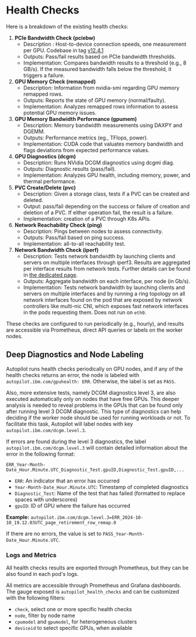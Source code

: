 # Health Checks

Here is a breakdown of the existing health checks:

1. **PCIe Bandwidth Check (pciebw)**
    - Description  : Host-to-device connection speeds, one measurement per GPU. Codebase in tag [v12.4.1](https://github.com/NVIDIA/cuda-samples/tree/master/Samples/1_Utilities/bandwidthTest)
    - Outputs: Pass/fail results based on PCIe bandwidth thresholds.
    - Implementation: Compares bandwidth results to a threshold (e.g., 8 GB/s). If the measured bandwidth falls below the threshold, it triggers a failure.
2. **GPU Memory Check (remapped)**
    - Description: Information from nvidia-smi regarding GPU memory remapped rows.
    - Outputs: Reports the state of GPU memory (normal/faulty).
    - Implementation: Analyzes remapped rows information to assess potential GPU memory issues.
3. **GPU Memory Bandwidth Performance (gpumem)**
    - Description: Memory bandwidth measurements using DAXPY and DGEMM.
    - Outputs: Performance metrics (eg., TFlops, power).
    - Implementation: CUDA code that valuates memory bandwidth and flags deviations from expected performance values.
4. **GPU Diagnostics (dcgm)**
    - Description: Runs NVidia DCGM diagnostics using dcgmi diag.
    - Outputs: Diagnostic results (pass/fail).
    - Implementation: Analyzes GPU health, including memory, power, and thermal performance.
5. **PVC Create/Delete (pvc)**
    - Description: Given a storage class, tests if a PVC can be created and deleted.
    - Output: pass/fail depending on the success or failure of creation and deletion of a PVC. If either operation fail, the result is a failure.
    - Implementation: creation of a PVC through K8s APIs.
6. **Network Reachability Check (ping)**
    - Description: Pings between nodes to assess connectivity.
    - Outputs: Pass/fail based on ping success.
    - Implementation: all-to-all reachability test.
7. **Network Bandwidth Check (iperf)**
    - Description: Tests network bandwidth by launching clients and servers on multiple interfaces through iperf3. Results are aggregated per interface results from network tests. Further details can be found in [the dedicated page](autopilot-daemon/network/README.md).
    - Outputs: Aggregate bandwidth on each interface, per node (in Gb/s).
    - Implementation: Tests network bandwidth by launching clients and servers on multiple interfaces and by running a ring topology on all network interfaces found on the pod that are exposed by network controllers like multi-nic CNI, which exposes fast network interfaces in the pods requesting them. Does not run on `eth0`.

These checks are configured to run periodically (e.g., hourly), and results are accessible via Prometheus, direct API queries or labels on the worker nodes.

## Deep Diagnostics and Node Labeling

Autopilot runs health checks periodically on GPU nodes, and if any of the health checks returns an error, the node is labeled with `autopilot.ibm.com/gpuhealth: ERR`. Otherwise, the label is set as `PASS`.

Also, more extensive tests, namely DCGM diagnostics level 3, are also executed automatically only on nodes that have free GPUs. This deeper analysis is needed to reveal problems in the GPUs that can be found only after running level 3 DCGM diagnostic.
This type of diagnostics can help deciding if the worker node should be used for running workloads or not. To facilitate this task, Autopilot will label nodes with key `autopilot.ibm.com/dcgm.level.3`.

If errors are found during the level 3 diagnostics, the label `autopilot.ibm.com/dcgm.level.3` will contain detailed information about the error in the following format: 

`ERR_Year-Month-Date_Hour.Minute.UTC_Diagnostic_Test.gpuID,Diagnostic_Test.gpuID,...`

- `ERR`: An indicator that an error has occurred
- `Year-Month-Date_Hour.Minute.UTC`: Timestamp of completed diagnostics
- `Diagnostic_Test`: Name of the test that has failed (formatted to replace spaces with underscores)
- `gpuID`: ID of GPU where the failure has occurred

**Example:** `autopilot.ibm.com/dcgm.level.3=ERR_2024-10-10_19.12.03UTC_page_retirement_row_remap.0`

If there are no errors, the value is set to `PASS_Year-Month-Date_Hour.Minute.UTC`.

### Logs and Metrics

All health checks results are exported through Prometheus, but they can be also found in each pod's logs.

All metrics are accessible through Prometheus and Grafana dashboards. The gauge exposed is `autopilot_health_checks` and can be customized with the following filters:

- `check`, select one or more specific health checks
- `node`, filter by node name
- `cpumodel` and `gpumodel`, for heterogeneous clusters
- `deviceid` to select specific GPUs, when available
